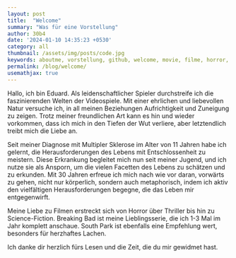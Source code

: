 ```yaml
---
layout: post
title:  "Welcome"
summary: "Was für eine Vorstellung"
author: 30b4
date: '2024-01-10 14:35:23 +0530'
category: all
thumbnail: /assets/img/posts/code.jpg
keywords: aboutme, vorstellung, github, welcome, movie, filme, horror, thriller, science-fiction
permalink: /blog/welcome/
usemathjax: true
---
```


Hallo, ich bin Eduard. Als leidenschaftlicher Spieler durchstreife ich die faszinierenden Welten der Videospiele. Mit einer ehrlichen und liebevollen Natur versuche ich, in all meinen Beziehungen Aufrichtigkeit und Zuneigung zu zeigen. Trotz meiner freundlichen Art kann es hin und wieder vorkommen, dass ich mich in den Tiefen der Wut verliere, aber letztendlich treibt mich die Liebe an.

Seit meiner Diagnose mit Multipler Sklerose im Alter von 11 Jahren habe ich gelernt, die Herausforderungen des Lebens mit Entschlossenheit zu meistern. Diese Erkrankung begleitet mich nun seit meiner Jugend, und ich nutze sie als Ansporn, um die vielen Facetten des Lebens zu schätzen und zu erkunden. Mit 30 Jahren erfreue ich mich nach wie vor daran, vorwärts zu gehen, nicht nur körperlich, sondern auch metaphorisch, indem ich aktiv den vielfältigen Herausforderungen begegne, die das Leben mir entgegenwirft.

Meine Liebe zu Filmen erstreckt sich von Horror über Thriller bis hin zu Science-Fiction. Breaking Bad ist meine Lieblingsserie, die ich 1-3 Mal im Jahr komplett anschaue. South Park ist ebenfalls eine Empfehlung wert, besonders für herzhaftes Lachen.

Ich danke dir herzlich fürs Lesen und die Zeit, die du mir gewidmet hast.
